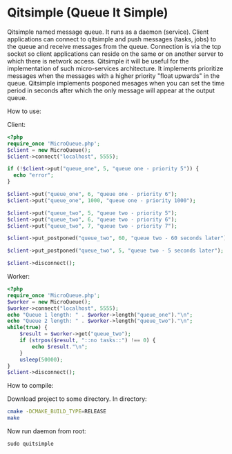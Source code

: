 # Qitsimple (Queue It Simple)
Qitsimple named message queue. 
It runs as a daemon (service). Client applications can connect to qitsimple and push messages (tasks, jobs) to the queue and receive messages from the queue.
Connection is via the tcp socket so client applications can reside on the same or on another server to which there is network access.
Qitsimple it will be useful for the implementation of such micro-services architecture.
It implements prioritize messages when the messages with a higher priority "float upwards" in the queue.
Qitsimple implements posponed mesages when you can set the time period in seconds after which the only message will appear at the output queue.

How to use:

Client:
```php
<?php
require_once 'MicroQueue.php';
$client = new MicroQueue();
$client->connect("localhost", 5555);

if (!$client->put("queue_one", 5, "queue one - priority 5")) {
  echo "error";
}

$client->put("queue_one", 6, "queue one - priority 6");
$client->put("queue_one", 1000, "queue one - priority 1000");

$client->put("queue_two", 5, "queue two - priority 5");
$client->put("queue_two", 6, "queue two - priority 6");
$client->put("queue_two", 7, "queue two - priority 7");

$client->put_postponed("queue_two", 60, "queue two - 60 seconds later");

$client->put_postponed("queue_two", 5, "queue two - 5 seconds later");

$client->disconnect();
```
Worker:
```php
<?php
require_once 'MicroQueue.php';
$worker = new MicroQueue();
$worker->connect("localhost", 5555);
echo "Queue 1 length: " . $worker->length("queue_one")."\n";
echo "Queue 2 length: " . $worker->length("queue_two")."\n";
while(true) {
    $result = $worker->get("queue_two");
    if (strpos($result, "::no tasks::") !== 0) {
        echo $result."\n";
    }
    usleep(50000);
}
$client->disconnect();
```
How to compile:

Download project to some directory.
In directory:
```bash
cmake -DCMAKE_BUILD_TYPE=RELEASE
make
```
Now run daemon from root:

```
sudo quitsimple
```

